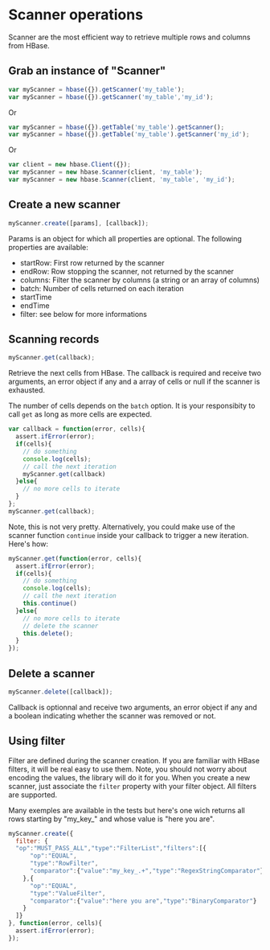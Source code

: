 
Scanner operations
==================

Scanner are the most efficient way to retrieve multiple rows and columns from HBase.

Grab an instance of "Scanner"
-----------------------------

```javascript
var myScanner = hbase({}).getScanner('my_table');
var myScanner = hbase({}).getScanner('my_table','my_id');
```

Or

```javascript
var myScanner = hbase({}).getTable('my_table').getScanner();
var myScanner = hbase({}).getTable('my_table').getScanner('my_id');
```

Or

```javascript
var client = new hbase.Client({});
var myScanner = new hbase.Scanner(client, 'my_table');
var myScanner = new hbase.Scanner(client, 'my_table', 'my_id');
```

Create a new scanner
--------------------

```javascript
myScanner.create([params], [callback]);
```

Params is an object for which all properties are optional. The following properties are available:

-   startRow: First row returned by the scanner
-   endRow: Row stopping the scanner, not returned by the scanner
-   columns: Filter the scanner by columns (a string or an array of columns)
-   batch: Number of cells returned on each iteration
-   startTime
-   endTime
-   filter: see below for more informations

Scanning records
----------------

```javascript
myScanner.get(callback);
```

Retrieve the next cells from HBase. The callback is required and receive two arguments, an error object if any and a array of cells or null if the scanner is exhausted.

The number of cells depends on the `batch` option. It is your responsibity to call `get` as long as more cells are expected.

```javascript
var callback = function(error, cells){
  assert.ifError(error);
  if(cells){
    // do something
    console.log(cells);
    // call the next iteration
    myScanner.get(callback)
  }else{
    // no more cells to iterate
  }
};
myScanner.get(callback);
```

Note, this is not very pretty. Alternatively, you could make use of the scanner function `continue` inside your callback to trigger a new iteration. Here's how:
  
```javascript
myScanner.get(function(error, cells){
  assert.ifError(error);
  if(cells){
    // do something
    console.log(cells);
    // call the next iteration
    this.continue()
  }else{
    // no more cells to iterate
    // delete the scanner
    this.delete();
  }
});
```

Delete a scanner
----------------

```javascript
myScanner.delete([callback]);
```

Callback is optionnal and receive two arguments, an error object if any and a boolean indicating whether the scanner was removed or not.

Using filter
------------

Filter are defined during the scanner creation. If you are familiar with HBase filters, it will be real easy to use them. Note, you should not worry about encoding the values, the library will do it for you. When you create a new scanner, just associate the `filter` property with your filter object. All filters are supported.

Many exemples are available in the tests but here\'s one wich returns all rows starting by "my_key_" and whose value is "here you are".

```javascript
myScanner.create({
  filter: {
  "op":"MUST_PASS_ALL","type":"FilterList","filters":[{
      "op":"EQUAL",
      "type":"RowFilter",
      "comparator":{"value":"my_key_.+","type":"RegexStringComparator"}
    },{
      "op":"EQUAL",
      "type":"ValueFilter",
      "comparator":{"value":"here you are","type":"BinaryComparator"}
    }
  ]}
}, function(error, cells){
  assert.ifError(error);
});
```

